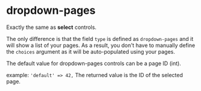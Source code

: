 # dropdown-pages

Exactly the same as **select** controls.

The only difference is that the field `type` is defined as `dropdown-pages` and it will show a list of your pages. As a result, you don't have to manually define the `choices` argument as it will be auto-populated using your pages.

The default value for dropdown-pages controls can be a page ID (int).

example: `'default' => 42,`
The returned value is the ID of the selected page.

